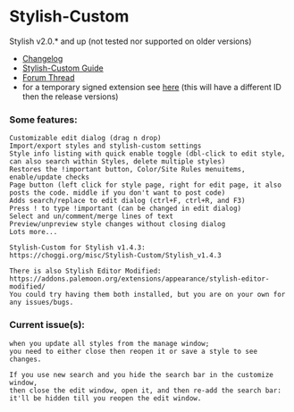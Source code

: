 # Stylish-Custom
Stylish v2.0.* and up (not tested nor supported on older versions)

* [Changelog](https://choggi.org/misc/Stylish-Custom/change.log)
* [Stylish-Custom Guide](https://choggi.org/guide)
* [Forum Thread](https://forum.userstyles.org/discussion/2799/stylish-custom#latest)
* for a temporary signed extension see [here](https://choggi.org/misc/Stylish-Custom/) (this will have a different ID then the release versions)

### Some features:
```
Customizable edit dialog (drag n drop)
Import/export styles and stylish-custom settings
Style info listing with quick enable toggle (dbl-click to edit style, can also search within Styles, delete multiple styles)
Restores the !important button, Color/Site Rules menuitems, enable/update checks
Page button (left click for style page, right for edit page, it also posts the code. middle if you don't want to post code)
Adds search/replace to edit dialog (ctrl+F, ctrl+R, and F3)
Press ! to type !important (can be changed in edit dialog)
Select and un/comment/merge lines of text
Preview/unpreview style changes without closing dialog
Lots more...
```

```
Stylish-Custom for Stylish v1.4.3:
https://choggi.org/misc/Stylish-Custom/Stylish_v1.4.3

There is also Stylish Editor Modified:
https://addons.palemoon.org/extensions/appearance/stylish-editor-modified/
You could try having them both installed, but you are on your own for any issues/bugs.
```
### Current issue(s):

```
when you update all styles from the manage window;
you need to either close then reopen it or save a style to see changes.

If you use new search and you hide the search bar in the customize window,
then close the edit window, open it, and then re-add the search bar:
it'll be hidden till you reopen the edit window.
```
